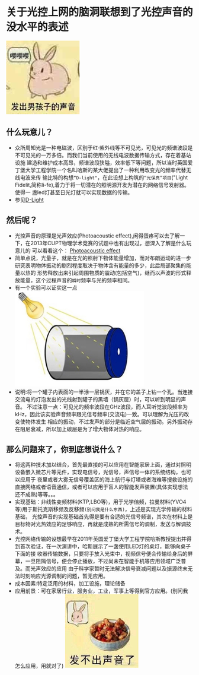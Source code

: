 # 关于光控上网的脑洞联想到了光控声音的没水平的表述
![image](https://github.com/innermirror/my-thoughts/blob/master/微信图片_20181124164441.png)
## 什么玩意儿？
* 众所周知光是一种电磁波，区别于红·紫外线等不可见光，可见光的频谱波段是不可见光的一万多倍。而我们当前使用的无线电波数据传输方式，存在着基站设施
建造和维护成本高昂，频谱波段狭隘，效率低下等问题，所以当时英国爱丁堡大学工程学院一个名叫哈斯的某大佬提出了一种利用改变光的频率代替无线电波来传
输比特的构想`“D-light"`，在此设想上构筑的`“光保真”项目`("Light Fidelit,简称li-fe),着力于将一切潜在的照明源开发为潜在的网络信号发射器。使得一
盏led灯甚至日光灯就可以实现数据的传输。
* 参见[D-Light](http://www.dlighttech.com/)

## 然后呢？
* 光控声音的原理是光声效应(Photoacoustic effect),闲得蛋疼可以去了解一下，在2013年CUPT物理学术竞赛的试题中也有出现过，想深入了解是什么玩意儿的
可以看看这个：
[Photoacoustic effect](https://en.m.wikipedia.org/wiki/Photoacoustic_effect?from=singlemessage)
* 简单点说，光量子，就是在光的照射下物体能量增加，而对布朗运动的进一步研究表明物体振动的剧烈程度取决于物体含有能量的多少，此后局部聚集的能量以热的
形势释放出来引起周围物质的震动(包括空气)，继而以声波的形式释放能量，这个过程声音的`瞬时`频率与光的频率相同。
* 有一个实验可以证实这一点
![image](https://github.com/innermirror/my-thoughts/blob/master/light!.jpg)
* 说明:将一个罐子内表面的一半涂一层锅灰，并在它的盖子上钻一个孔。当连接交流电的灯泡发出的光线射到罐子的黑墙（锅灰层）时，可以听到明显的声音。
不过注意一点：可见光的频率波段在GHz波段，而人耳听觉波段频率为kHz，因此该实验声音频率跟光信号频率(交流电)一致。可以理解为光压的改变使物体发生
相应的振动，不过发声的部分是临近空气层的振动。另外振动存在阻尼衰减，所以加上碳层是为了增大物体对热的响应。
## 那么问题来了，你到底想说什么？
* 将这两种技术加以结合，首先最直接的可以应用在智能家居上面，通过对照明设备嵌入微芯片等元件，实现电信号，光信号，声信号一体的系统结构，也可以应用于
夜里或者大雾无信号覆盖区的海上航行与灯塔或者海难等搜救设施的直接网络或者语音通信，或者可以应用于盲人的智能发声装置(具体实现想法还不成熟)等等。。。
* 实现基础：非线性变频材料(KTP,LBO等)，用于光学倍频，拉曼材料(YVO4等)用于斯托克斯移频及反移频`(别问我是什么东西)`，上述是实现光学传输的材料基础，
光控声音的实现基础首先得是要有合适的光信号频谱，其次在材料上是目标物对光热效应的足够响应，再就是成熟的所需信号的调制，发送与解调技术。
* 光控网络传输的设想最早在2011年英国爱丁堡大学工程学院哈斯教授提出并得到首次验证，在一次演讲中，哈斯展示了一盏使用LED灯的桌灯，能够向桌子下面的接
收器传输数据，只要将手放入光束中，视频信号便会传输给身后的屏幕，一旦阻隔信号，便会停止播放，不过尚未在智能手机等应用领域广泛普及。而光声效应的应用
由于科学家暂时无法解决信号衰减问题以及振源终末无法时刻响应光源调制的问题，暂无应用。
* 成本因素:特定泛用的材料，加工设施，理论储备
* 应用前景：可在家居行业，服务业，工业，军事上等得到官方应用。(别问我怎么应用，用就对了)
![image](https://github.com/innermirror/my-thoughts/blob/master/发不出声音了.png)
